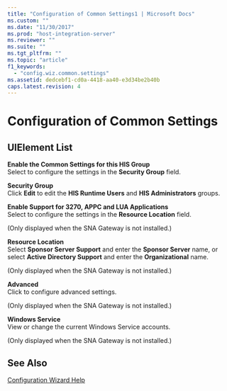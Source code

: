 ```yaml
---
title: "Configuration of Common Settings1 | Microsoft Docs"
ms.custom: ""
ms.date: "11/30/2017"
ms.prod: "host-integration-server"
ms.reviewer: ""
ms.suite: ""
ms.tgt_pltfrm: ""
ms.topic: "article"
f1_keywords: 
  - "config.wiz.common.settings"
ms.assetid: dedcebf1-cd0a-4418-aa40-e3d34be2b40b
caps.latest.revision: 4
---
```

# Configuration of Common Settings
## UIElement List  
 **Enable the Common Settings for this HIS Group**  
 Select to configure the settings in the **Security Group** field.  
  
 **Security Group**  
 Click **Edit** to edit the **HIS Runtime Users** and **HIS Administrators** groups.  
  
 **Enable Support for 3270, APPC and LUA Applications**  
 Select to configure the settings in the **Resource Location** field.  
  
 (Only displayed when the SNA Gateway is not installed.)  
  
 **Resource Location**  
 Select **Sponsor Server Support** and enter the **Sponsor Server** name, or select **Active Directory Support** and enter the **Organizational** name.  
  
 (Only displayed when the SNA Gateway is not installed.)  
  
 **Advanced**  
 Click to configure advanced settings.  
  
 (Only displayed when the SNA Gateway is not installed.)  
  
 **Windows Service**  
 View or change the current Windows Service accounts.  
  
 (Only displayed when the SNA Gateway is not installed.)  
  
## See Also  
 [Configuration Wizard Help](../HIS2010/configuration-wizard-help1.md)